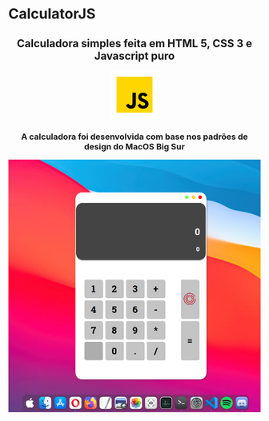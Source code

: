 # CalculatorJS

<div align="center">
  <h2>Calculadora simples feita em HTML 5, CSS 3 e Javascript puro</h2>
  <img src="https://github.com/Nathan985/CalculatorJS/blob/main/readme/jslogo.png" />
</div>

<h3 align="center">A calculadora foi desenvolvida com base nos padrões de design do MacOS Big Sur</h3>

<img align="center" src="https://github.com/Nathan985/CalculatorJS/blob/main/readme/Screenshot_20210417_193811.png" /> 

